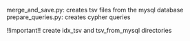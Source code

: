 merge_and_save.py: creates tsv files from the mysql database
prepare_queries.py: creates cypher queries

!!important!! create idx_tsv and tsv_from_mysql directories 